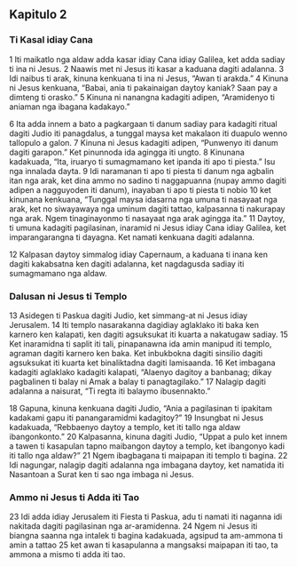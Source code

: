 Kapitulo 2
----------

### Ti Kasal idiay Cana

1 Iti maikatlo nga aldaw adda kasar idiay Cana idiay Galilea, ket adda sadiay ti ina ni Jesus.
2 Naawis met ni Jesus iti kasar a kaduana dagiti adalanna.
3 Idi naibus ti arak, kinuna kenkuana ti ina ni Jesus, “Awan ti arakda.”
4 Kinuna ni Jesus kenkuana, “Babai, ania ti pakainaigan daytoy kaniak? Saan pay a dimteng ti orasko.”
5 Kinuna ni nanangna kadagiti adipen, “Aramidenyo ti aniaman nga ibagana kadakayo.”

6 Ita adda innem a bato a pagkargaan ti danum sadiay para kadagiti ritual dagiti Judio iti panagdalus, a tunggal maysa ket makalaon iti duapulo wenno tallopulo a galon.
7 Kinuna ni Jesus kadagiti adipen, “Punwenyo iti danum dagiti garapon.” Ket pinunnoda ida agingga iti ungto.
8 Kinunana kadakuada, “Ita, iruaryo ti sumagmamano ket ipanda iti apo ti piesta.” Isu nga innalada dayta.
9 Idi naramanan ti apo ti piesta ti danum nga agbalin itan nga arak, ket dina ammo no sadino ti naggapuanna (nupay ammo dagiti adipen a nagguyoden iti danum), inayaban ti apo ti piesta ti nobio
10 ket kinunana kenkuana, “Tunggal maysa idasarna nga umuna ti nasayaat nga arak, ket no siwayawaya nga uminum dagiti tattao, kalpasanna ti nakurapay nga arak. Ngem tinaginayonmo ti nasayaat nga arak agingga ita.”
11 Daytoy, ti umuna kadagiti pagilasinan, inaramid ni Jesus idiay Cana idiay Galilea, ket imparangarangna ti dayagna. Ket namati kenkuana dagiti adalanna.

12 Kalpasan daytoy simmalog idiay Capernaum, a kaduana ti inana ken dagiti kakabsatna ken dagiti adalanna, ket nagdagusda sadiay iti sumagmamano nga aldaw.

### Dalusan ni Jesus ti Templo

13 Asidegen ti Paskua dagiti Judio, ket simmang-at ni Jesus idiay Jerusalem.
14 Iti templo nasarakanna dagidiay aglaklako iti baka ken karnero ken kalapati, ken dagiti agsuksukat iti kuarta a nakatugaw sadiay.
15 Ket inaramidna ti saplit iti tali, pinapanawna ida amin manipud iti templo, agraman dagiti karnero ken baka. Ket inbukbokna dagiti sinsilio dagiti agsuksukat iti kuarta ket binaliktadna dagiti lamisaanda.
16 Ket imbagana kadagiti aglaklako kadagiti kalapati, “Alaenyo dagitoy a banbanag; dikay pagbalinen ti balay ni Amak a balay ti panagtagilako.”
17 Nalagip dagiti adalanna a naisurat, “Ti regta iti balaymo ibusennakto.”

18 Gapuna, kinuna kenkuana dagiti Judio, “Ania a pagilasinan ti ipakitam kadakami gapu iti panangaramidmi kadagitoy?”
19 Insungbat ni Jesus kadakuada, “Rebbaenyo daytoy a templo, ket iti tallo nga aldaw ibangonkonto.”
20 Kalpasanna, kinuna dagiti Judio, “Uppat a pulo ket innem a tawen ti kasapulan tapno maibangon daytoy a templo, ket ibangonyo kadi iti tallo nga aldaw?”
21 Ngem ibagbagana ti maipapan iti templo ti bagina. 22 Idi nagungar, nalagip dagiti adalanna nga imbagana daytoy, ket namatida iti Nasantoan a Surat ken ti sao nga imbaga ni Jesus.

### Ammo ni Jesus ti Adda iti Tao

23 Idi adda idiay Jerusalem iti Fiesta ti Paskua, adu ti namati iti naganna idi nakitada dagiti pagilasinan nga ar-aramidenna.
24 Ngem ni Jesus iti biangna saanna nga intalek ti bagina kadakuada, agsipud ta am-ammona ti amin a tattao
25 ket awan ti kasapulanna a mangsaksi maipapan iti tao, ta ammona a mismo ti adda iti tao.
